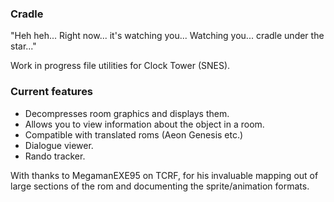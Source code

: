 ### Cradle

"Heh heh... Right now... it's watching you...
Watching you... cradle under the star..."

Work in progress file utilities for Clock Tower (SNES).


### Current features

- Decompresses room graphics and displays them.
- Allows you to view information about the object in a room.
- Compatible with translated roms (Aeon Genesis etc.)
- Dialogue viewer.
- Rando tracker.


With thanks to MegamanEXE95 on TCRF, for his invaluable mapping out of large sections of the rom and documenting the sprite/animation formats.